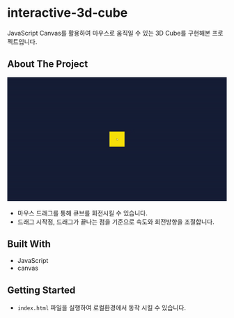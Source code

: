 # interactive-3d-cube
JavaScript Canvas를 활용하여 마우스로 움직일 수 있는 3D Cube를 구현해본 프로젝트입니다.

## About The Project

![Example](./images/3d_cube.gif)

* 마우스 드래그를 통해 큐브를 회전시킬 수 있습니다.
* 드래그 시작점, 드래그가 끝나는 점을 기준으로 속도와 회전방향을 조절합니다.

## Built With

* JavaScript
* canvas

## Getting Started

* `index.html` 파일을 실행하여 로컬환경에서 동작 시킬 수 있습니다.